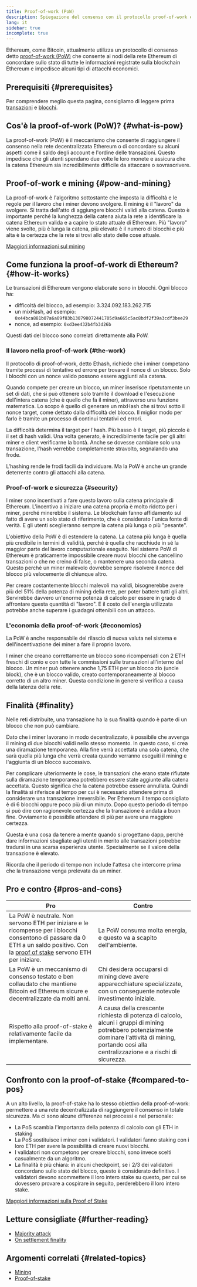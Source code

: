 ```yaml
---
title: Proof-of-work (PoW)
description: Spiegazione del consenso con il protocollo proof-of-work e il suo ruolo in Ethereum.
lang: it
sidebar: true
incomplete: true
---
```


Ethereum, come Bitcoin, attualmente utilizza un protocollo di consenso detto [proof-of-work (PoW)](https://en.wikipedia.org/wiki/Proof_of_work) che consente ai nodi della rete Ethereum di concordare sullo stato di tutte le informazioni registrate sulla blockchain Ethereum e impedisce alcuni tipi di attacchi economici.

## Prerequisiti {#prerequisites}

Per comprendere meglio questa pagina, consigliamo di leggere prima [transazioni](/developers/docs/transactions/) e [blocchi](/developers/docs/blocks/).

## Cos'è la proof-of-work (PoW)? {#what-is-pow}

La proof-of-work (PoW) è il meccanismo che consente di raggiungere il consenso nella rete decentralizzata Ethereum o di concordare su alcuni aspetti come il saldo degli account e l'ordine delle transazioni. Questo impedisce che gli utenti spendano due volte le loro monete e assicura che la catena Ethereum sia incredibilmente difficile da attaccare o sovrascrivere.

## Proof-of-work e mining {#pow-and-mining}

La proof-of-work è l'algoritmo sottostante che imposta la difficoltà e le regole per il lavoro che i miner devono svolgere. Il mining è il "lavoro" da svolgere. Si tratta dell'atto di aggiungere blocchi validi alla catena. Questo è importante perché la lunghezza della catena aiuta la rete a identificare la catena Ethereum valida e a capire lo stato attuale di Ethereum. Più "lavoro" viene svolto, più è lunga la catena, più elevato è il numero di blocchi e più alta è la certezza che la rete si trovi allo stato delle cose attuale.

[Maggiori informazioni sul mining](/developers/docs/consensus-mechanisms/pow/mining/)

## Come funziona la proof-of-work di Ethereum? {#how-it-works}

Le transazioni di Ethereum vengono elaborate sono in blocchi. Ogni blocco ha:

- difficoltà del blocco, ad esempio: 3.324.092.183.262.715
- un mixHash, ad esempio: `0x44bca881b07a6a09f83b130798072441705d9a665c5ac8bdf2f39a3cdf3bee29`
- nonce, ad esempio: `0xd3ee432b4fb3d26b`

Questi dati del blocco sono correlati direttamente alla PoW.

### Il lavoro nella proof-of-work {#the-work}

Il protocollo di proof-of-work, detto Ethash, richiede che i miner competano tramite processi di tentativo ed errore per trovare il nonce di un blocco. Solo i blocchi con un nonce valido possono essere aggiunti alla catena.

Quando compete per creare un blocco, un miner inserisce ripetutamente un set di dati, che si può ottenere solo tramite il download e l'esecuzione dell'intera catena (che è quello che fa il miner), attraverso una funzione matematica. Lo scopo è quello di generare un mixHash che si trovi sotto il nonce target, come dettato dalla difficoltà del blocco. Il miglior modo per farlo è tramite un processo di continui tentativi ed errori.

La difficoltà determina il target per l'hash. Più basso è il target, più piccolo è il set di hash validi. Una volta generato, è incredibilmente facile per gli altri miner e client verificarne la bontà. Anche se dovesse cambiare solo una transazione, l'hash verrebbe completamente stravolto, segnalando una frode.

L'hashing rende le frodi facili da individuare. Ma la PoW è anche un grande deterrente contro gli attacchi alla catena.

### Proof-of-work e sicurezza {#security}

I miner sono incentivati a fare questo lavoro sulla catena principale di Ethereum. L'incentivo a iniziare una catena propria è molto ridotto per i miner, perché minerebbe il sistema. Le blockchain fanno affidamento sul fatto di avere un solo stato di riferimento, che è considerato l'unica fonte di verità. E gli utenti sceglieranno sempre la catena più lunga o più "pesante".

L'obiettivo della PoW è di estendere la catena. La catena più lunga è quella più credibile in termini di validità, perché è quella che racchiude in sé la maggior parte del lavoro computazionale eseguito. Nel sistema PoW di Ethereum è praticamente impossibile creare nuovi blocchi che cancellino transazioni o che ne creino di false, o mantenere una seconda catena. Questo perché un miner malevolo dovrebbe sempre risolvere il nonce del blocco più velocemente di chiunque altro.

Per creare costantemente blocchi malevoli ma validi, bisognerebbe avere più del 51% della potenza di mining della rete, per poter battere tutti gli altri. Servirebbe davvero un'enorme potenza di calcolo per essere in grado di affrontare questa quantità di "lavoro". E il costo dell'energia utilizzata potrebbe anche superare i guadagni ottenibili con un attacco.

### L'economia della proof-of-work {#economics}

La PoW è anche responsabile del rilascio di nuova valuta nel sistema e dell'incentivazione dei miner a fare il proprio lavoro.

I miner che creano correttamente un blocco sono ricompensati con 2 ETH freschi di conio e con tutte le commissioni sulle transazioni all'interno del blocco. Un miner può ottenere anche 1,75 ETH per un blocco zio (uncle block), che è un blocco valido, creato contemporaneamente al blocco corretto di un altro miner. Questa condizione in genere si verifica a causa della latenza della rete.

## Finalità {#finality}

Nelle reti distribuite, una transazione ha la sua finalità quando è parte di un blocco che non può cambiare.

Dato che i miner lavorano in modo decentralizzato, è possibile che avvenga il mining di due blocchi validi nello stesso momento. In questo caso, si crea una diramazione temporanea. Alla fine verrà accettata una sola catena, che sarà quella più lunga che verrà creata quando verranno eseguiti il mining e l'aggiunta di un blocco successivo.

Per complicare ulteriormente le cose, le transazioni che erano state rifiutate sulla diramazione temporanea potrebbero essere state aggiunte alla catena accettata. Questo significa che la catena potrebbe essere annullata. Quindi la finalità si riferisce al tempo per cui è necessario attendere prima di considerare una transazione irreversibile. Per Ethereum il tempo consigliato è di 6 blocchi oppure poco più di un minuto. Dopo questo periodo di tempo si può dire con ragionevole certezza che la transazione è andata a buon fine. Ovviamente è possibile attendere di più per avere una maggiore certezza.

Questa è una cosa da tenere a mente quando si progettano dapp, perché dare informazioni sbagliate agli utenti in merito alle transazioni potrebbe tradursi in una scarsa esperienza utente. Specialmente se il valore della transazione è elevato.

Ricorda che il periodo di tempo non include l'attesa che intercorre prima che la transazione venga prelevata da un miner.

## Pro e contro {#pros-and-cons}

| Pro                                                                                                                                                                                                                              | Contro                                                                                                                                                                                                   |
| -------------------------------------------------------------------------------------------------------------------------------------------------------------------------------------------------------------------------------- | -------------------------------------------------------------------------------------------------------------------------------------------------------------------------------------------------------- |
| La PoW è neutrale. Non servono ETH per iniziare e le ricompense per i blocchi consentono di passare da 0 ETH a un saldo positivo. Con la [ proof of stake](/developers/docs/consensus-mechanisms/pos/) servono ETH per iniziare. | La PoW consuma molta energia, e questo va a scapito dell'ambiente.                                                                                                                                       |
| La PoW è un meccanismo di consenso testato e ben collaudato che mantiene Bitcoin ed Ethereum sicure e decentralizzate da molti anni.                                                                                             | Chi desidera occuparsi di mining deve avere apparecchiature specializzate, con un conseguente notevole investimento iniziale.                                                                            |
| Rispetto alla proof-of-stake è relativamente facile da implementare.                                                                                                                                                             | A causa della crescente richiesta di potenza di calcolo, alcuni i gruppi di mining potrebbero potenzialmente dominare l'attività di mining, portando così alla centralizzazione e a rischi di sicurezza. |

## Confronto con la proof-of-stake {#compared-to-pos}

A un alto livello, la proof-of-stake ha lo stesso obiettivo della proof-of-work: permettere a una rete decentralizzata di raggiungere il consenso in totale sicurezza. Ma ci sono alcune differenze nei processi e nel personale:

- La PoS scambia l'importanza della potenza di calcolo con gli ETH in staking
- La PoS sostituisce i miner con i validatori. I validatori fanno staking con i loro ETH per avere la possibilità di creare nuovi blocchi.
- I validatori non competono per creare blocchi, sono invece scelti casualmente da un algoritmo.
- La finalità è più chiara: in alcuni checkpoint, se i 2/3 dei validatori concordano sullo stato del blocco, questo è considerato definitivo. I validatori devono scommettere il loro intero stake su questo, per cui se dovessero provare a cospirare in seguito, perderebbero il loro intero stake.

[Maggiori informazioni sulla Proof of Stake](/developers/docs/consensus-mechanisms/pos/)

## Letture consigliate {#further-reading}

- [Majority attack](https://en.bitcoin.it/wiki/Majority_attack)
- [On settlement finality](https://blog.ethereum.org/2016/05/09/on-settlement-finality/)

## Argomenti correlati {#related-topics}

- [Mining](/developers/docs/consensus-mechanisms/pow/mining/)
- [Proof-of-stake](/developers/docs/consensus-mechanisms/pos/)
